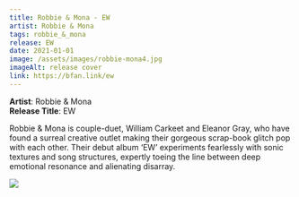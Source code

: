 ```yaml
---
title: Robbie & Mona - EW
artist: Robbie & Mona
tags: robbie_&_mona
release: EW
date: 2021-01-01
image: /assets/images/robbie-mona4.jpg
imageAlt: release cover
link: https://bfan.link/ew
---
```


**Artist**: Robbie & Mona  
**Release Title**: EW

Robbie & Mona is couple-duet, William Carkeet and Eleanor Gray, who have found a surreal creative outlet making their gorgeous scrap-book glitch pop with each other. Their debut album ‘EW’ experiments fearlessly with sonic textures and song structures, expertly toeing the line between deep emotional resonance and alienating disarray.

![](/assets/images/ew.jpg)
